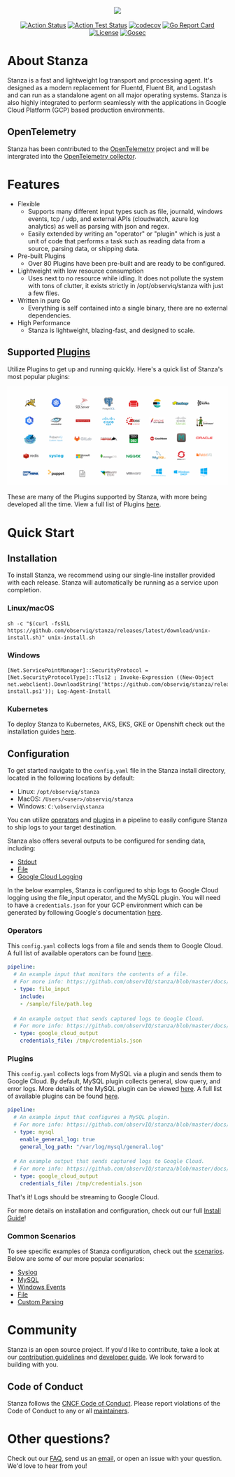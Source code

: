 <p align="center"><img src="docs/images/logo_small.png?raw=true"></p>

<center>

[![Action Status](https://github.com/observIQ/stanza/workflows/Build/badge.svg)](https://github.com/observIQ/stanza/actions)
[![Action Test Status](https://github.com/observIQ/stanza/workflows/Tests/badge.svg)](https://github.com/observIQ/stanza/actions)
[![codecov](https://codecov.io/gh/observIQ/stanza/branch/master/graph/badge.svg)](https://codecov.io/gh/observIQ/stanza)
[![Go Report Card](https://goreportcard.com/badge/github.com/observIQ/stanza)](https://goreportcard.com/report/github.com/observIQ/stanza)
[![License](https://github.com/observIQ/stanza/workflows/license/badge.svg)](https://github.com/observIQ/stanza/license)
[![Gosec](https://github.com/observIQ/stanza/actions/workflows/gosec.yml/badge.svg)](https://github.com/observIQ/stanza/actions/workflows/gosec.yml)

</center>

# About Stanza

Stanza is a fast and lightweight log transport and processing agent. It's designed as a modern replacement for Fluentd, Fluent Bit, and Logstash and can run as a standalone agent on all major operating systems. Stanza is also highly integrated to perform seamlessly with the applications in Google Cloud Platform (GCP) based production environments.

## OpenTelemetry

Stanza has been contributed to the [OpenTelemetry](https://opentelemetry.io/) project and will be intergrated into the [OpenTelemetry collector](https://github.com/open-telemetry/opentelemetry-collector). 

# Features

- Flexible
    - Supports many different input types such as file, journald, windows events, tcp / udp, and external APIs (cloudwatch, azure log analytics) as well as parsing with json and regex.
    - Easily extended by writing an "operator" or "plugin" which is just a unit of code that performs a task such as reading data from a source, parsing data, or shipping data.
- Pre-built Plugins
    - Over 80 Plugins have been pre-built and are ready to be configured.
- Lightweight with low resource consumption
    - Uses next to no resource while idling. It does not pollute the system with tons of clutter, it exists strictly in /opt/observiq/stanza with just a few files.
- Written in pure Go
    - Everything is self contained into a single binary, there are no external dependencies.
- High Performance
    - Stanza is lightweight, blazing-fast, and designed to scale.

## Supported [Plugins](https://github.com/observIQ/stanza-plugins)

Utilize Plugins to get up and running quickly. Here's a quick list of Stanza's most popular plugins:

<p align="center"><img src="docs/images/stanza_plugins.png?raw=true"></p>

 These are many of the Plugins supported by Stanza, with more being developed all the time. View a full list of Plugins [here](https://github.com/observIQ/stanza-plugins/tree/master/plugins).

# Quick Start

## Installation

To install Stanza, we recommend using our single-line installer provided with each release. Stanza will automatically be running as a service upon completion. 

### Linux/macOS
```shell
sh -c "$(curl -fsSlL https://github.com/observiq/stanza/releases/latest/download/unix-install.sh)" unix-install.sh
```
### Windows
```pwsh
[Net.ServicePointManager]::SecurityProtocol = [Net.SecurityProtocolType]::Tls12 ; Invoke-Expression ((New-Object net.webclient).DownloadString('https://github.com/observiq/stanza/releases/latest/download/windows-install.ps1')); Log-Agent-Install
```

### Kubernetes
To deploy Stanza to Kubernetes, AKS, EKS, GKE or Openshift check out the installation guides [here](/docs/examples/k8s).

## Configuration

To get started navigate to the `config.yaml` file in the Stanza install directory, located in the following locations by default:

- Linux: `/opt/observiq/stanza`  
- MacOS: `/Users/<user>/observiq/stanza`  
- Windows: `C:\observiq\stanza`

You can utilize [operators](/docs/operators/README.md) and [plugins](/docs/plugins.md) in a pipeline to easily configure Stanza to ship logs to your target destination.

Stanza also offers several outputs to be configured for sending data, including: 

- [Stdout](/docs/operators/stdout.md)
- [File](/docs/operators/file_output.md)
- [Google Cloud Logging](/docs/operators/google_cloud_output.md)

In the below examples, Stanza is configured to ship logs to Google Cloud logging using the file_input operator, and the MySQL plugin. You will need to have a `credentials.json` for your GCP environment which can be generated by following Google's documentation [here](https://cloud.google.com/iam/docs/creating-managing-service-account-keys).

### Operators
This `config.yaml` collects logs from a file and sends them to Google Cloud. A full list of available operators can be found [here](/docs/operators/README.md).

```yaml
pipeline:
  # An example input that monitors the contents of a file.
  # For more info: https://github.com/observIQ/stanza/blob/master/docs/operators/file_input.md
  - type: file_input
    include:
    - /sample/file/path.log

  # An example output that sends captured logs to Google Cloud.
  # For more info: https://github.com/observIQ/stanza/blob/master/docs/operators/google_cloud_output.md
  - type: google_cloud_output
    credentials_file: /tmp/credentials.json
```

### Plugins
This `config.yaml` collects logs from MySQL via a plugin and sends them to Google Cloud. By default, MySQL plugin collects general, slow query, and error logs. More details of the MySQL plugin can be viewed [here](https://github.com/observIQ/stanza-plugins/blob/master/plugins/mysql.yaml). A full list of available plugins can be found [here](https://github.com/observIQ/stanza-plugins/blob/master/plugins/).

```yaml
pipeline:
  # An example input that configures a MySQL plugin.
  # For more info: https://github.com/observIQ/stanza/blob/master/docs/plugins.md
  - type: mysql
    enable_general_log: true
    general_log_path: "/var/log/mysql/general.log"

  # An example output that sends captured logs to Google Cloud.
  # For more info: https://github.com/observIQ/stanza/blob/master/docs/operators/google_cloud_output.md
  - type: google_cloud_output
    credentials_file: /tmp/credentials.json
```

That's it! Logs should be streaming to Google Cloud.

For more details on installation and configuration, check out our full [Install Guide](/docs/README.md)!

### Common Scenarios

To see specific examples of Stanza configuration, check out the [scenarios](/docs/examples/scenarios). Below are some of our more popular scenarios:

- [Syslog](/docs/examples/scenarios/syslog.md)
- [MySQL](/docs/examples/scenarios/mysql.md)
- [Windows Events](/docs/examples/scenarios/windows_events.md)
- [File](/docs/examples/scenarios/file.md)
- [Custom Parsing](/docs/examples/scenarios/custom_parsing.md)

# Community

Stanza is an open source project. If you'd like to contribute, take a look at our [contribution guidelines](/CONTRIBUTING.md) and [developer guide](/docs/development.md). We look forward to building with you.

## Code of Conduct

Stanza follows the [CNCF Code of Conduct](https://github.com/cncf/foundation/blob/master/code-of-conduct.md). Please report violations of the Code of Conduct to any or all [maintainers](MAINTAINERS.md).


# Other questions?

Check out our [FAQ](/docs/faq.md), send us an [email](mailto:support.stanza@observiq.com), or open an issue with your question. We'd love to hear from you!
